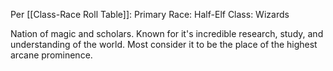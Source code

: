 Per [[Class-Race Roll Table]]:
Primary Race: Half-Elf
Class: Wizards

Nation of magic and scholars. Known for it's incredible research, study, and understanding of the world. Most consider it to be the place of the highest arcane prominence. 